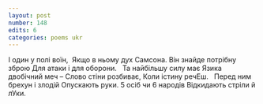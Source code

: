 ```yaml
---
layout: post
number: 148
edits: 6
categories: poems ukr
---
```


І один у полі воїн, 
Якщо в ньому дух Самсона.
Він знайде потрібну зброю
Для атаки і для оборони.
 
Та найбільшу силу має
Язика двобічний меч – 
Слово стіни розбиває,
Коли iстину речЕш.
 
Перед ним брехун і злодій
Опускають руки.
5 осіб чи 6 народів
Відкидають стріли й лУки.
